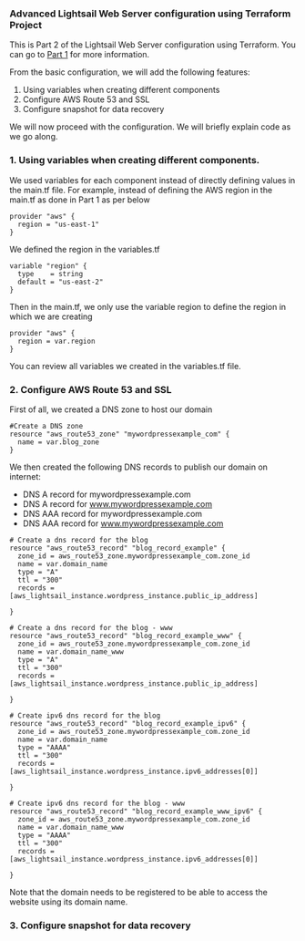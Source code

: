 ### Advanced Lightsail Web Server configuration using Terraform Project

This is Part 2 of the Lightsail Web Server configuration using Terraform. You can go to [Part 1](https://github.com/sergewiclef/AWS_Lightsail_wordpress_project) for more information. 

From the basic configuration, we will add the following features:

  1. Using variables when creating different components
  2. Configure AWS Route 53 and SSL
  3. Configure snapshot for data recovery

We will now proceed with the configuration. We will briefly explain code as we go along.

### 1. Using variables when creating different components.

We used variables for each component instead of directly defining values in the main.tf file. For example, instead of defining the AWS region in the main.tf as done in Part 1 as per below

```
provider "aws" {
  region = "us-east-1"
}
```

We defined the region in the variables.tf

```
variable "region" {
  type    = string
  default = "us-east-2"
}
```
Then in the main.tf, we only use the variable region to define the region in which we are creating

```
provider "aws" {
  region = var.region
}
```

You can review all variables we created in the variables.tf file.

### 2. Configure AWS Route 53 and SSL

First of all, we created a DNS zone to host our domain

```
#Create a DNS zone
resource "aws_route53_zone" "mywordpressexample_com" {
  name = var.blog_zone
}
```
We then created the following DNS records to publish our domain on internet:

  - DNS A record for mywordpressexample.com
  - DNS A record for www.mywordpressexample.com
  - DNS AAA record for mywordpressexample.com
  - DNS AAA record for www.mywordpressexample.com

```
# Create a dns record for the blog
resource "aws_route53_record" "blog_record_example" {
  zone_id = aws_route53_zone.mywordpressexample_com.zone_id
  name = var.domain_name
  type = "A"
  ttl = "300"
  records = [aws_lightsail_instance.wordpress_instance.public_ip_address]

}

# Create a dns record for the blog - www
resource "aws_route53_record" "blog_record_example_www" {
  zone_id = aws_route53_zone.mywordpressexample_com.zone_id
  name = var.domain_name_www
  type = "A"
  ttl = "300"
  records = [aws_lightsail_instance.wordpress_instance.public_ip_address]

}

# Create ipv6 dns record for the blog
resource "aws_route53_record" "blog_record_example_ipv6" {
  zone_id = aws_route53_zone.mywordpressexample_com.zone_id
  name = var.domain_name
  type = "AAAA"
  ttl = "300"
  records = [aws_lightsail_instance.wordpress_instance.ipv6_addresses[0]]

}

# Create ipv6 dns record for the blog - www
resource "aws_route53_record" "blog_record_example_www_ipv6" {
  zone_id = aws_route53_zone.mywordpressexample_com.zone_id
  name = var.domain_name_www
  type = "AAAA"
  ttl = "300"
  records = [aws_lightsail_instance.wordpress_instance.ipv6_addresses[0]]

}
```
Note that the domain needs to be registered to be able to access the website using its domain name. 


### 3. Configure snapshot for data recovery




 



